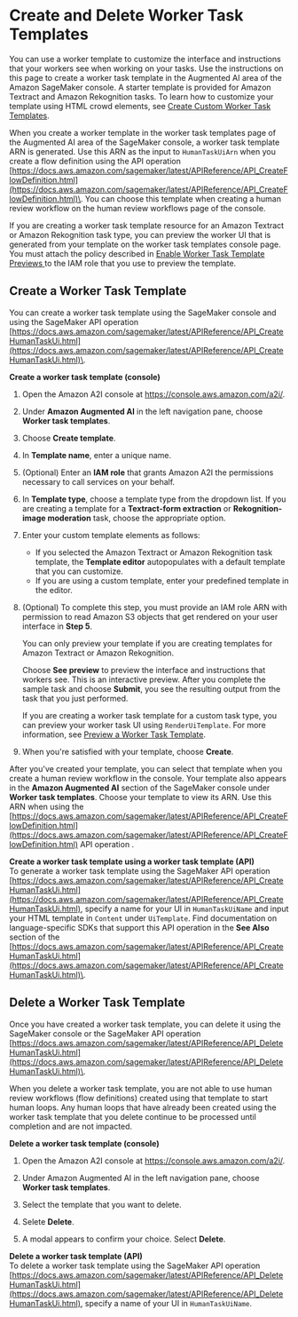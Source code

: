 # Create and Delete Worker Task Templates<a name="a2i-worker-template-console"></a>

You can use a worker template to customize the interface and instructions that your workers see when working on your tasks\. Use the instructions on this page to create a worker task template in the Augmented AI area of the Amazon SageMaker console\. A starter template is provided for Amazon Textract and Amazon Rekognition tasks\. To learn how to customize your template using HTML crowd elements, see [Create Custom Worker Task Templates](a2i-custom-templates.md)\.

When you create a worker template in the worker task templates page of the Augmented AI area of the SageMaker console, a worker task template ARN is generated\. Use this ARN as the input to `HumanTaskUiArn` when you create a flow definition using the API operation [https://docs.aws.amazon.com/sagemaker/latest/APIReference/API_CreateFlowDefinition.html](https://docs.aws.amazon.com/sagemaker/latest/APIReference/API_CreateFlowDefinition.html)\. You can choose this template when creating a human review workflow on the human review workflows page of the console\. 

If you are creating a worker task template resource for an Amazon Textract or Amazon Rekognition task type, you can preview the worker UI that is generated from your template on the worker task templates console page\. You must attach the policy described in [Enable Worker Task Template Previews ](a2i-permissions-security.md#permissions-for-worker-task-templates-augmented-ai) to the IAM role that you use to preview the template\.

## Create a Worker Task Template<a name="a2i-create-worker-template-console"></a>

You can create a worker task template using the SageMaker console and using the SageMaker API operation [https://docs.aws.amazon.com/sagemaker/latest/APIReference/API_CreateHumanTaskUi.html](https://docs.aws.amazon.com/sagemaker/latest/APIReference/API_CreateHumanTaskUi.html)\. 

**Create a worker task template \(console\)**

1. Open the Amazon A2I console at [https://console\.aws\.amazon\.com/a2i/](https://console.aws.amazon.com/a2i)\.

1. Under **Amazon Augmented AI** in the left navigation pane, choose **Worker task templates**\.

1. Choose **Create template**\.

1. In **Template name**, enter a unique name\.

1. \(Optional\) Enter an **IAM role** that grants Amazon A2I the permissions necessary to call services on your behalf\. 

1. In **Template type**, choose a template type from the dropdown list\. If you are creating a template for a **Textract\-form extraction** or **Rekognition\-image moderation** task, choose the appropriate option\. 

1. Enter your custom template elements as follows:
   + If you selected the Amazon Textract or Amazon Rekognition task template, the **Template editor** autopopulates with a default template that you can customize\. 
   + If you are using a custom template, enter your predefined template in the editor\. 

1. \(Optional\) To complete this step, you must provide an IAM role ARN with permission to read Amazon S3 objects that get rendered on your user interface in **Step 5**\. 

   You can only preview your template if you are creating templates for Amazon Textract or Amazon Rekognition\. 

   Choose **See preview** to preview the interface and instructions that workers see\. This is an interactive preview\. After you complete the sample task and choose **Submit**, you see the resulting output from the task that you just performed\. 

   If you are creating a worker task template for a custom task type, you can preview your worker task UI using `RenderUiTemplate`\. For more information, see [Preview a Worker Task Template](a2i-custom-templates.md#a2i-preview-your-custom-template)\.

1. When you're satisfied with your template, choose **Create**\.

After you've created your template, you can select that template when you create a human review workflow in the console\. Your template also appears in the **Amazon Augmented AI** section of the SageMaker console under **Worker task templates**\. Choose your template to view its ARN\. Use this ARN when using the [https://docs.aws.amazon.com/sagemaker/latest/APIReference/API_CreateFlowDefinition.html](https://docs.aws.amazon.com/sagemaker/latest/APIReference/API_CreateFlowDefinition.html) API operation \. 

**Create a worker task template using a worker task template \(API\)**  
To generate a worker task template using the SageMaker API operation [https://docs.aws.amazon.com/sagemaker/latest/APIReference/API_CreateHumanTaskUi.html](https://docs.aws.amazon.com/sagemaker/latest/APIReference/API_CreateHumanTaskUi.html), specify a name for your UI in `HumanTaskUiName` and input your HTML template in `Content` under `UiTemplate`\. Find documentation on language\-specific SDKs that support this API operation in the **See Also** section of the [https://docs.aws.amazon.com/sagemaker/latest/APIReference/API_CreateHumanTaskUi.html](https://docs.aws.amazon.com/sagemaker/latest/APIReference/API_CreateHumanTaskUi.html)\.

## Delete a Worker Task Template<a name="sms-delete-worker-task-template"></a>

Once you have created a worker task template, you can delete it using the SageMaker console or the SageMaker API operation [https://docs.aws.amazon.com/sagemaker/latest/APIReference/API_DeleteHumanTaskUi.html](https://docs.aws.amazon.com/sagemaker/latest/APIReference/API_DeleteHumanTaskUi.html)\.

When you delete a worker task template, you are not able to use human review workflows \(flow definitions\) created using that template to start human loops\. Any human loops that have already been created using the worker task template that you delete continue to be processed until completion and are not impacted\. 

**Delete a worker task template \(console\)**

1. Open the Amazon A2I console at [https://console\.aws\.amazon\.com/a2i/](https://console.aws.amazon.com/a2i)\.

1. Under Amazon Augmented AI in the left navigation pane, choose **Worker task templates**\.

1. Select the template that you want to delete\. 

1. Selete **Delete**\.

1. A modal appears to confirm your choice\. Select **Delete**\.

**Delete a worker task template \(API\)**  
To delete a worker task template using the SageMaker API operation [https://docs.aws.amazon.com/sagemaker/latest/APIReference/API_DeleteHumanTaskUi.html](https://docs.aws.amazon.com/sagemaker/latest/APIReference/API_DeleteHumanTaskUi.html), specify a name of your UI in `HumanTaskUiName`\. 